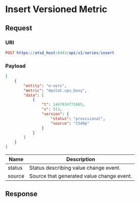 # Insert Versioned Metric
## Request
### URI
```elm
POST https://atsd_host:8443/api/v1/series/insert
```
### Payload
```json
[
    {
        "entity": "e-vers",
        "metric": "mpstat.cpu_busy",
        "data": [
            {
                "t": 1447834771665,
                "v": 513,
                "version": {
                    "status": "provisional",
                    "source": "t540p"
                }
            }
        ]
    }
]
```

|Name | Description|
|---|---|
|status | Status describing value change event.|
|source | Source that generated value change event.|

## Response
```
```
